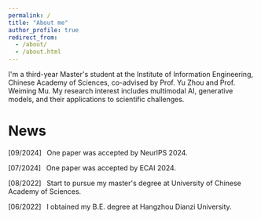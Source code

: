 ```yaml
---
permalink: /
title: "About me"
author_profile: true
redirect_from: 
  - /about/
  - /about.html
---
```


I'm a third-year Master's student at the Institute of Information Engineering, Chinese Academy of Sciences, co-advised by Prof. Yu Zhou and Prof. Weiming Mu. My research interest includes multimodal AI, generative models, and their applications to scientific challenges.


# News

[09/2024] &ensp;One paper was accepted by NeurIPS 2024.

[07/2024] &ensp;One paper was accepted by ECAI 2024.

[08/2022] &ensp;Start to pursue my master's degree at University of Chinese Academy of Sciences.

[06/2022] &ensp;I obtained my B.E. degree at Hangzhou Dianzi University.
